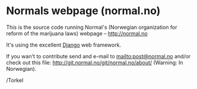 # Normals webpage (normal.no)

This is the source code running Normal's (Norwegian organization for reform of the marijuana laws) webpage – <http://normal.no>

It's using the excellent [Django](https://www.djangoproject.com/) web framework.

If you wan't to contribute send and e-mail to <mailto:post@normal.no> and/or check out this file:
<http://git.normal.no/git/normal.no/about/> (Warning: In Norwegian).

/Torkel

